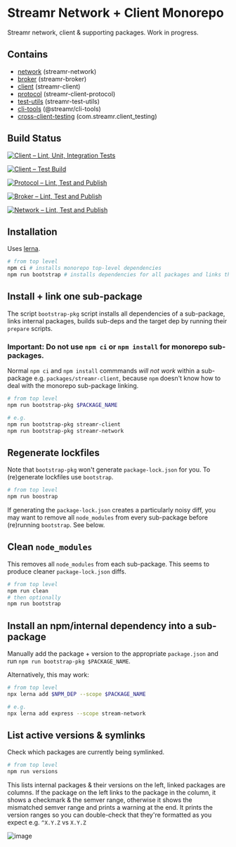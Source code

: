 # Streamr Network + Client Monorepo

Streamr network, client & supporting packages. Work in progress.

## Contains

* [network](packages/network/README.md) (streamr-network)
* [broker](packages/broker/README.md) (streamr-broker)
* [client](packages/client/README.md) (streamr-client)
* [protocol](packages/protocol/README.md) (streamr-client-protocol)
* [test-utils](packages/test-utils/README.md) (streamr-test-utils)
* [cli-tools](packages/cli-tools/README.md) (@streamr/cli-tools)
* [cross-client-testing](packages/cross-client-testing/README.md) (com.streamr.client_testing)

## Build Status

[![Client – Lint, Unit, Integration Tests](https://github.com/streamr-dev/monorepo/actions/workflows/client-code.yml/badge.svg)](https://github.com/streamr-dev/monorepo/actions/workflows/client-code.yml)

[![Client – Test Build](https://github.com/streamr-dev/monorepo/actions/workflows/client-build.yml/badge.svg)](https://github.com/streamr-dev/monorepo/actions/workflows/client-build.yml)

[![Protocol – Lint, Test and Publish](https://github.com/streamr-dev/monorepo/actions/workflows/protocol.yml/badge.svg)](https://github.com/streamr-dev/monorepo/actions/workflows/protocol.yml)

[![Broker – Lint, Test and Publish](https://github.com/streamr-dev/monorepo/actions/workflows/broker.yml/badge.svg)](https://github.com/streamr-dev/monorepo/actions/workflows/broker.yml)

[![Network – Lint, Test and Publish](https://github.com/streamr-dev/monorepo/actions/workflows/network.yml/badge.svg)](https://github.com/streamr-dev/monorepo/actions/workflows/network.yml)

## Installation

Uses [lerna](https://github.com/lerna/lerna#readmes).

```bash
# from top level
npm ci # installs monorepo top-level dependencies
npm run bootstrap # installs dependencies for all packages and links them together
```

##  Install + link one sub-package

The script `bootstrap-pkg` script installs all dependencies of a sub-package, links internal packages, builds sub-deps and the target dep by running their `prepare` scripts. 

### Important: Do not use `npm ci` or `npm install` for monorepo sub-packages. 

Normal `npm ci` and `npm install` commmands *will not work* within a sub-package e.g. `packages/streamr-client`, because `npm` doesn't know how to deal with the monorepo sub-package linking.

```bash
# from top level
npm run bootstrap-pkg $PACKAGE_NAME

# e.g.  
npm run bootstrap-pkg streamr-client 
npm run bootstrap-pkg streamr-network
```

## Regenerate lockfiles

Note that `bootstrap-pkg` won't generate `package-lock.json` for you. To (re)generate lockfiles use `bootstrap`.

```bash
# from top level
npm run boostrap 
```

If generating the `package-lock.json` creates a particularly noisy diff, you may want to remove all `node_modules` from every sub-package before (re)running `bootstrap`. See below.

## Clean `node_modules`

This removes all `node_modules` from each sub-package. This seems to produce cleaner `package-lock.json` diffs.

```bash
# from top level
npm run clean
# then optionally
npm run bootstrap
```

## Install an npm/internal dependency into a sub-package

Manually add the package + version to the appropriate `package.json` and run `npm run bootstrap-pkg $PACKAGE_NAME`. 

Alternatively, this may work:

```bash
# from top level
npx lerna add $NPM_DEP --scope $PACKAGE_NAME

# e.g.
npx lerna add express --scope stream-network
```

## List active versions & symlinks

Check which packages are currently being symlinked.

```bash
# from top level
npm run versions
```

This lists internal packages & their versions on the left, linked packages are columns.
If the package on the left links to the package in the column, it shows a checkmark & the semver range, otherwise it shows the mismatched semver range and prints a warning at the end.
It prints the version ranges so you can double-check that they're formatted as you expect e.g. `^X.Y.Z` vs `X.Y.Z`

![image](https://user-images.githubusercontent.com/43438/120851127-6b173e00-c546-11eb-8b2e-0fcd33d0da5a.png)
